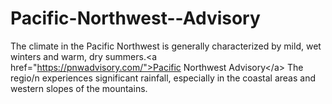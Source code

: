 # Pacific-Northwest--Advisory
The climate in the Pacific Northwest is generally characterized by mild, wet winters and warm, dry summers.&lt;a  href="https://pnwadvisory.com/">Pacific Northwest Advisory&lt;/a> The regio/n experiences significant rainfall, especially in the coastal areas and western slopes of the mountains.
